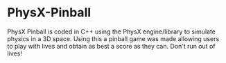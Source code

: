 # PhysX-Pinball
PhysX Pinball is coded in C++ using the PhysX engine/library to simulate physics in a 3D space. Using this a pinball game was made allowing users to play with lives and obtain as best a score as they can. Don't run out of lives!
